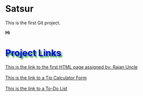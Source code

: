 # Satsur
This is the first Git project.
<html>
<style>
  #ProjectLinks {
    color: blue;
    text-shadow: 4px 4px 4px green;
  }
</style>
<body>
<p><b>Hi</b></p>
<h1 id="ProjectLinks">Project Links</h1>
<a id="Form Link" href="https://satsur.github.io/Satsur/form.html">This is the link to the first HTML page assigned by: Rajan Uncle</a><br><br>
<a id="TipCalculatorLink" href="https://satsur.github.io/Satsur/Tip%20Calculator%20Code.html">This is the link to a Tip Calculator Form</a><br><br>
<a id="ToDoListLink" href="https://satsur.github.io/Satsur/ToDoList.html">This is the link to a To-Do List</a>
</body>
</html>
